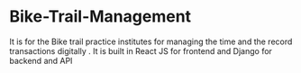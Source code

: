 # Bike-Trail-Management
It is for the Bike trail practice institutes for managing the time and the record transactions digitally . It is built in React JS  for frontend and Django for backend and API
